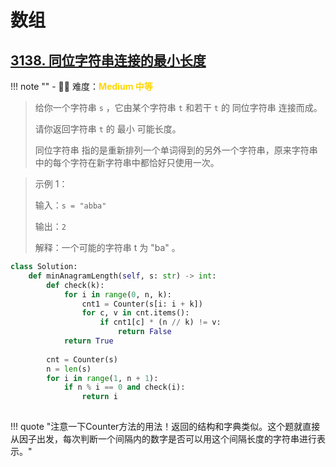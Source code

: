 # 数组

## [3138. 同位字符串连接的最小长度](https://leetcode.cn/problems/minimum-length-of-anagram-concatenation/description/)

<!-- 所有文件名必须是该题目的英文名 -->

!!! note ""
    <!-- 这里记载考察的数据结构、算法等 -->
    - 🔑🔑 难度：<span style = "color:gold; font-weight:bold">Medium 中等 </span>

<!-- <span style = "color:gold; font-weight:bold">Medium 中等 </span> 中等 -->
<!-- <span style = "color:crisma; font-weight:bold">High 困难</span> 困难 -->
<!-- <span style = "color:Green; font-weight:bold">Easy 简单</span> 简单 -->

<!-- 题目简介 -->

> 给你一个字符串 `s` ，它由某个字符串 `t` 和若干 `t`  的 同位字符串 连接而成。
> 
> 请你返回字符串 `t` 的 最小 可能长度。
> 
> 同位字符串 指的是重新排列一个单词得到的另外一个字符串，原来字符串中的每个字符在新字符串中都恰好只使用一次。

 

> 示例 1：
> 
> 输入：`s = "abba"`
> 
> 输出：`2`
> 
> 解释：一个可能的字符串 t 为 "ba" 。

```python
class Solution:
    def minAnagramLength(self, s: str) -> int:
        def check(k):
            for i in range(0, n, k):
                cnt1 = Counter(s[i: i + k])
                for c, v in cnt.items():
                    if cnt1[c] * (n // k) != v:
                        return False
            return True
        
        cnt = Counter(s)
        n = len(s)
        for i in range(1, n + 1):
            if n % i == 0 and check(i):
                return i
            
```

!!! quote "注意一下Counter方法的用法！返回的结构和字典类似。这个题就直接从因子出发，每次判断一个间隔内的数字是否可以用这个间隔长度的字符串进行表示。"
